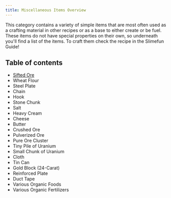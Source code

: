 ```yaml
---
title: Miscellaneous Items Overview
---
```


This category contains a variety of simple items that are most often used as a crafting material in other recipes or as a base to either create or be fuel.  
These items do not have special properties on their own, so underneath you'll find a list of the items. To craft them check the recipe in the Slimefun Guide!

## Table of contents

* [Sifted Ore](Sifted-Ore)
* Wheat Flour
* Steel Plate
* Chain
* Hook
* Stone Chunk
* Salt
* Heavy Cream
* Cheese
* Butter
* Crushed Ore
* Pulverized Ore
* Pure Ore Cluster
* Tiny Pile of Uranium
* Small Chunk of Uranium
* Cloth
* Tin Can
* Gold Block (24-Carat)
* Reinforced Plate
* Duct Tape
* Various Organic Foods
* Various Organic Fertilizers
